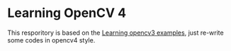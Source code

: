 # Learning OpenCV 4

This resporitory is based on the [Learning opencv3 examples](https://github.com/oreillymedia/Learning-OpenCV-3_examples), just re-write some codes in opencv4 style.
